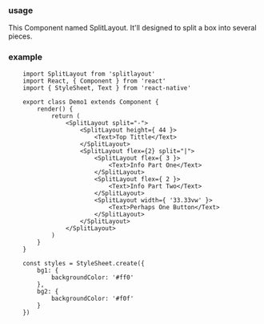 ### usage

This Component named SplitLayout. It'll designed to split a box into several pieces.

### example


        import SplitLayout from 'splitlayout'
        import React, { Component } from 'react'
        import { StyleSheet, Text } from 'react-native'
    
        export class Demo1 extends Component {
            render() {
                return (
                    <SplitLayout split="-">
                        <SplitLayout height={ 44 }>
                            <Text>Top Tittle</Text>
                        </SplitLayout>
                        <SplitLayout flex={2} split="|">
                            <SplitLayout flex={ 3 }>
                                <Text>Info Part One</Text>
                            </SplitLayout>
                            <SplitLayout flex={ 2 }>
                                <Text>Info Part Two</Text>
                            </SplitLayout>
                            <SplitLayout width={ '33.33vw' }>
                                <Text>Perhaps One Button</Text>
                            </SplitLayout>
                        </SplitLayout>
                    </SplitLayout>
                )
            }
        }

        const styles = StyleSheet.create({
            bg1: {
                backgroundColor: '#ff0'
            },
            bg2: {
                backgroundColor: '#f0f'
            }
        })